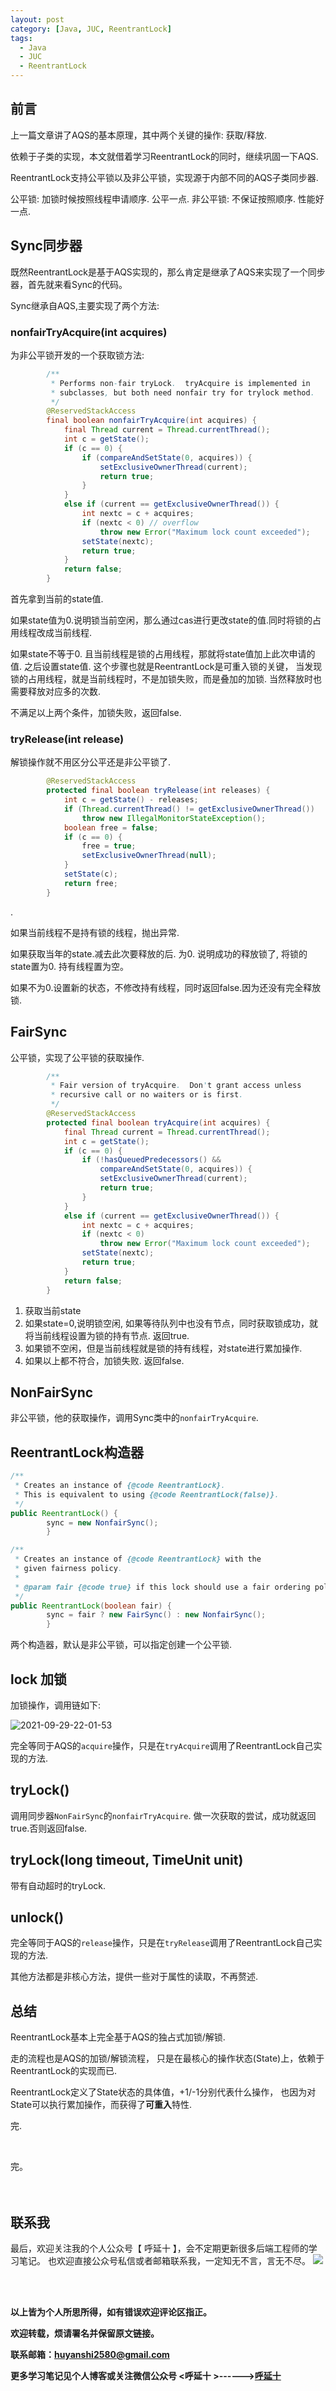 ```yaml
---
layout: post
category: [Java, JUC, ReentrantLock]
tags:
  - Java
  - JUC
  - ReentrantLock
---
```


## 前言

上一篇文章讲了AQS的基本原理，其中两个关键的操作: 获取/释放.

依赖于子类的实现，本文就借着学习ReentrantLock的同时，继续巩固一下AQS.

ReentrantLock支持公平锁以及非公平锁，实现源于内部不同的AQS子类同步器.

公平锁: 加锁时候按照线程申请顺序. 公平一点.
非公平锁: 不保证按照顺序. 性能好一点.



## Sync同步器

既然ReentrantLock是基于AQS实现的，那么肯定是继承了AQS来实现了一个同步器，首先就来看Sync的代码。

Sync继承自AQS,主要实现了两个方法:

### nonfairTryAcquire(int acquires)

为非公平锁开发的一个获取锁方法:

```java
        /**
         * Performs non-fair tryLock.  tryAcquire is implemented in
         * subclasses, but both need nonfair try for trylock method.
         */
        @ReservedStackAccess
        final boolean nonfairTryAcquire(int acquires) {
            final Thread current = Thread.currentThread();
            int c = getState();
            if (c == 0) {
                if (compareAndSetState(0, acquires)) {
                    setExclusiveOwnerThread(current);
                    return true;
                }
            }
            else if (current == getExclusiveOwnerThread()) {
                int nextc = c + acquires;
                if (nextc < 0) // overflow
                    throw new Error("Maximum lock count exceeded");
                setState(nextc);
                return true;
            }
            return false;
        }

```

首先拿到当前的state值. 

如果state值为0.说明锁当前空闲，那么通过cas进行更改state的值.同时将锁的占用线程改成当前线程.

如果state不等于0. 且当前线程是锁的占用线程，那就将state值加上此次申请的值. 之后设置state值. 这个步骤也就是ReentrantLock是可重入锁的关键，
当发现锁的占用线程，就是当前线程时，不是加锁失败，而是叠加的加锁. 当然释放时也需要释放对应多的次数.

不满足以上两个条件，加锁失败，返回false.

### tryRelease(int release)

解锁操作就不用区分公平还是非公平锁了.

```java
        @ReservedStackAccess
        protected final boolean tryRelease(int releases) {
            int c = getState() - releases;
            if (Thread.currentThread() != getExclusiveOwnerThread())
                throw new IllegalMonitorStateException();
            boolean free = false;
            if (c == 0) {
                free = true;
                setExclusiveOwnerThread(null);
            }
            setState(c);
            return free;
        }

```

.

如果当前线程不是持有锁的线程，抛出异常.

如果获取当年的state.减去此次要释放的后. 为0. 说明成功的释放锁了, 将锁的state置为0. 持有线程置为空。

如果不为0.设置新的状态，不修改持有线程，同时返回false.因为还没有完全释放锁.

## FairSync

公平锁，实现了公平锁的获取操作.

```java
        /**
         * Fair version of tryAcquire.  Don't grant access unless
         * recursive call or no waiters or is first.
         */
        @ReservedStackAccess
        protected final boolean tryAcquire(int acquires) {
            final Thread current = Thread.currentThread();
            int c = getState();
            if (c == 0) {
                if (!hasQueuedPredecessors() &&
                    compareAndSetState(0, acquires)) {
                    setExclusiveOwnerThread(current);
                    return true;
                }
            }
            else if (current == getExclusiveOwnerThread()) {
                int nextc = c + acquires;
                if (nextc < 0)
                    throw new Error("Maximum lock count exceeded");
                setState(nextc);
                return true;
            }
            return false;
        }

```

1. 获取当前state
2. 如果state=0,说明锁空闲, 如果等待队列中也没有节点，同时获取锁成功，就将当前线程设置为锁的持有节点. 返回true.
3. 如果锁不空闲，但是当前线程就是锁的持有线程，对state进行累加操作.
4. 如果以上都不符合，加锁失败. 返回false.

## NonFairSync

非公平锁，他的获取操作，调用Sync类中的`nonfairTryAcquire`.

## ReentrantLock构造器

```java
/**
 * Creates an instance of {@code ReentrantLock}.
 * This is equivalent to using {@code ReentrantLock(false)}.
 */
public ReentrantLock() {
        sync = new NonfairSync();
        }

/**
 * Creates an instance of {@code ReentrantLock} with the
 * given fairness policy.
 *
 * @param fair {@code true} if this lock should use a fair ordering policy
 */
public ReentrantLock(boolean fair) {
        sync = fair ? new FairSync() : new NonfairSync();
        }
```

两个构造器，默认是非公平锁，可以指定创建一个公平锁.

## lock 加锁

加锁操作，调用链如下:

![2021-09-29-22-01-53](http://img.couplecoders.tech/2021-09-29-22-01-53.png)

完全等同于AQS的`acquire`操作，只是在`tryAcquire`调用了ReentrantLock自己实现的方法.

## tryLock()

调用同步器`NonFairSync`的`nonfairTryAcquire`. 做一次获取的尝试，成功就返回true.否则返回false.

## tryLock(long timeout, TimeUnit unit)

带有自动超时的tryLock.

## unlock()

完全等同于AQS的`release`操作，只是在`tryRelease`调用了ReentrantLock自己实现的方法.


其他方法都是非核心方法，提供一些对于属性的读取，不再赘述.

## 总结

ReentrantLock基本上完全基于AQS的独占式加锁/解锁.

走的流程也是AQS的加锁/解锁流程，
只是在最核心的操作状态(State)上，依赖于ReentrantLock的实现而已.

ReentrantLock定义了State状态的具体值，+1/-1分别代表什么操作，
也因为对State可以执行累加操作，而获得了**可重入**特性.

完.

<br>


完。
<br>
<br>
<br>


## 联系我
最后，欢迎关注我的个人公众号【 呼延十 】，会不定期更新很多后端工程师的学习笔记。
也欢迎直接公众号私信或者邮箱联系我，一定知无不言，言无不尽。
![](http://img.couplecoders.tech/%E6%89%AB%E7%A0%81_%E6%90%9C%E7%B4%A2%E8%81%94%E5%90%88%E4%BC%A0%E6%92%AD%E6%A0%B7%E5%BC%8F-%E6%A0%87%E5%87%86%E8%89%B2%E7%89%88.png)


<br>
<br>




**以上皆为个人所思所得，如有错误欢迎评论区指正。**


**欢迎转载，烦请署名并保留原文链接。**


**联系邮箱：huyanshi2580@gmail.com**


**更多学习笔记见个人博客或关注微信公众号 &lt;呼延十 &gt;------><a href="{{ site.baseurl }}/">呼延十</a>**